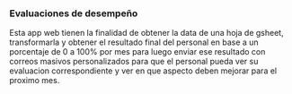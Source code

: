 ### Evaluaciones de desempeño

Esta app web tienen la finalidad de obtener la data de una hoja de gsheet,
transformarla y obtener el resultado final del personal en base a un porcentaje
de 0 a 100% por mes para luego enviar ese resultado con correos masivos personalizados
para que el personal pueda ver su evaluacion correspondiente y ver en que aspecto deben mejorar 
para el proximo mes.

